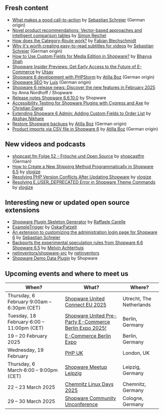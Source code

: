 ## Fresh content

* [What makes a good call-to-action](https://www-sebastianschreier-de.translate.goog/was-eine-gute-call-to-action-ausmacht?_x_tr_sl=de&_x_tr_tl=en&_x_tr_hl=en&_x_tr_pto=wapp) by [Sebastian Schreier](https://www.sebastianschreier.de) (German origin)
* [Novel product recommendations: Vector-based approaches and intelligent comparison tables](https://www.shopware.com/en/news/vector-based-approaches-and-intelligent-comparison-tables/) by [Simon Reichel](https://batteryincluded.ai/)
* [How does the Category-Route work?](https://winkelwagen.de/2025/01/30/shopware-how-does-the-category-route-work/) by [Fabian Blechschmidt](https://winkelwagen.de/author/fabianblechschmidt/)
* [Why it's worth creating easy-to-read subtitles for videos](https://www-sebastianschreier-de.translate.goog/warum-sich-das-erstellen-von-gut-lesbaren-untertiteln-bei-videos-lohnt?_x_tr_sl=de&_x_tr_tl=en&_x_tr_hl=en&_x_tr_pto=wapp) by [Sebastian Schreier](https://www.sebastianschreier.de) (German origin)
* [How to Use Custom Fields for Media Edition in Shopware?](https://www.icreativetechnologies.com/custom-fields-media-edition/) by [Bhavya Shah](https://www.icreativetechnologies.com/author/bhavya/)
* [Shopware Insider Previews: Get Early Access to the Future of E-Commerce](https://www.bay20.com/shopware-insider-previews-get-early-access-to-the-future-of-e-commerce/) by [Utsav](https://www.bay20.com/author/utsav/)
* [Shopware 6 development with PHPStorm](https://great2gether-com.translate.goog/2025/02/shopware-6-shopware-entwicklung-mit-phpstorm/?_x_tr_sl=de&_x_tr_tl=en&_x_tr_hl=en&_x_tr_pto=wapp) by [Atilla Boz](https://great2gether.com/) (German origin)
* [Shopware SEO](https://erock--marketing-de.translate.goog/blog/shopware-seo?_x_tr_sl=de&_x_tr_tl=en&_x_tr_hl=en&_x_tr_pto=wapp) by [Luis](https://erock-marketing.de) (German origin)
* [Shopware 6 release news: Discover the new features in February 2025](https://www.shopware.com/en/news/shopware-6-release-news-february-2025/) by Anna Nordhoff / Shopware
* [Release notes Shopware 6.6.10.0](https://developer.shopware.com/release-notes/6.6/6.6.10.0.html) by Shopware
* [Accessibility Testing for Shopware Plugins with Cypress and Axe](https://www.boxblinkracer.com/blog/shopware-plugin-wcag-accessibility-testing) by [Christian Dangl](https://www.boxblinkracer.com/)
* [Extending Shopware 6 Admin: Adding Custom Fields to Order List](https://medium.com/@akshay.victrans/extending-shopware-6-admin-adding-custom-fields-to-order-list-a1e3fbf6ae39) by [Akshay Nikhare](https://medium.com/@akshay.victrans)
* [Restore Shopware backups](https://great2gether-com.translate.goog/2025/02/shopware-backups-wiederherstellen/?_x_tr_sl=de&_x_tr_tl=en&_x_tr_hl=en&_x_tr_pto=wapp) by [Atilla Boz](https://great2gether.com/) (German origin)
* [Product imports via CSV file in Shopware 6](https://great2gether-com.translate.goog/2025/02/produkt-importe-per-csv-datei-in-shopware-6/?_x_tr_sl=de&_x_tr_tl=en&_x_tr_hl=en&_x_tr_pto=wapp) by [Atilla Boz](https://great2gether.com/) (German origin)


## New videos and podcasts

* [shopcast.fm Folge 52 - Frösche und Open Source](https://www.youtube.com/watch?v=SVXdrF1l0Y4) by [shopcastfm](https://www.youtube.com/@shopcastfm) (German)
* [How to Create a New Shipping Method Programmatically in Shopware 6.5](https://www.youtube.com/watch?v=4ZeNbvnp4Qw) by [vlogize](https://www.youtube.com/@vlogize)
* [Resolving PHP Version Conflicts After Updating Shopware](https://www.youtube.com/watch?v=R2P7QfdQJ50) by [vlogize](https://www.youtube.com/@vlogize)
* [Resolving E_USER_DEPRECATED Error in Shopware Theme Commands](https://www.youtube.com/watch?v=_XCw97iiZT8) by [vlogize](https://www.youtube.com/@vlogize)

## Interesting new or updated open source extensions

* [Shopware Plugin Skeleton Generator](https://github.com/raffaelecarelle/shopware-plugin-skeleton-generator) by [Raffaele Carelle](https://github.com/raffaelecarelle)
* [ExampleTrigger](https://github.com/OskarPatzelt/ExampleTrigger) by [OskarPatzelt](https://github.com/OskarPatzelt)
* [An extension to customizing the administration login page for Shopware 6](https://github.com/sschreier/SschreierCustomizingAdministrationLoginPage) by [Sebastian Schreier](https://github.com/sschreier)
* [Backports the experimental speculation rules from Shopware 6.6 Shopware 6.5](https://github.com/MelvinAchterhuis/MelvSpeculationRules) by [Melvin Achterhuis](https://github.com/MelvinAchterhuis)
* [netinventors/shopware-src](https://hub.docker.com/r/netinventors/shopware-src/tags) by [netinventors](https://hub.docker.com/u/netinventors)
* [Shopware Demo Data Plugin](https://github.com/shopware/SwagPlatformDemoData) by Shopware

## Upcoming events and where to meet us

| When? | What? | Where? |
| --------------------- | ---------------- | -------------- |
| Thursday, 6 February⋅9:00am – 6:30pm (CET) | [Shopware United Connect EU 2025](https://www.tickettailor.com/events/shopwareunited/1280716) | Utrecht, The Netherlands |
| Tuesday, 18 February⋅6:00 – 11:00pm (CET) | [Shopware United Pre-Party E-Commerce Berlin Expo 2025!](https://www.eventbrite.de/e/shopware-united-pre-party-zur-e-commerce-berlin-expo-2025-tickets-1206903273179) | Berlin, Germany |
| 19 – 20 February 2025 | [E-Commerce Berlin Expo](https://ecommerceberlin.com/) | Berlin, Germany |
| Wednesday, 19 February | [PHP UK](https://www.phpconference.co.uk/) | London, UK |
| Thursday, 6 March⋅6:00 – 9:00pm (CET) | [Shopware Meetup Leipzig](https://www.eventbrite.de/e/20-shopware-meetup-leipzig-tickets-1067209786199) | Leipzig, Germany |
| 22 – 23 March 2025 | [Chemnitz Linux Days 2025](https://chemnitzer.linux-tage.de/2025/en) | Chemnitz, Germany |
| 29 – 30 March 2025 | [Shopware Community Unconference](https://scuc.blue/) | Cologne, Germany |
